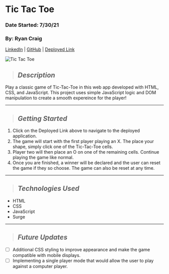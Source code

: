 # Tic Tac Toe
### Date Started: 7/30/21
### By: Ryan Craig

[LinkedIn](https://www.linkedin.com/in/ryancraigeit/) | [GitHub](https://github.com/Rpcraig123/Tic-Tac-Toe) | [Deployed Link](https://pacific-bayou-56761.herokuapp.com/)

![Tic Tac Toe](https://vuejsexamples.com/content/images/2017/03/Tic-Tac-Toe.gif)

>## *Description*
Play a classic game of Tic-Tac-Toe in this web app developed with HTML, CSS, and JavaScript. This project uses simple JavaScript logic and DOM manipulation to create a smooth expereince for the player!

---

>## *Getting Started*
1. Click on the Deployed Link above to navigate to the deployed application.
2. The game will start with the first player playing an X. The place your shape, simply click one of the Tic-Tac-Toe cells.
3. Player two will then place an O on one of the remaining cells. Continue playing the game like normal.
4. Once you are finished, a winner will be declared and the user can reset the game if they so choose. The game can also be reset at any time.

---

>## *Technologies Used* 
* HTML
* CSS
* JavaScript
* Surge

---

>## *Future Updates*

- [ ] Additional CSS styling to improve appearance and make the game compatible with mobile displays.
- [ ] Implementing a single player mode that would allow the user to play against a computer player.
